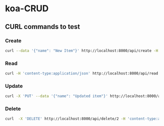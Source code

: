 # koa-CRUD

## CURL commands to test
### Create
```bash
curl --data '{"name": "New Item"}' http://localhost:8000/api/create -H 'content-type:application/json'
```

### Read
```bash
curl -H 'content-type:application/json' http://localhost:8000/api/read
```

### Update
```bash
curl -X 'PUT' --data '{"name": "Updated item"}' http://localhost:8000/api/update/1 -H 'content-type:application/json' 
```

### Delete
```bash
curl  -X 'DELETE' http://localhost:8000/api/delete/2 -H 'content-type:application/json'
```
